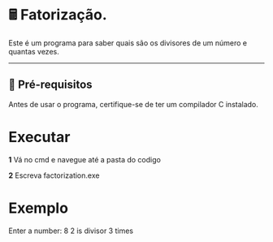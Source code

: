 # 🖩 Fatorização.

Este é um programa para saber quais são os divisores de um número e quantas vezes.

---

## 🔧 **Pré-requisitos**

Antes de usar o programa, certifique-se de ter um compilador C instalado.

# **Executar**

**1** Vá no cmd e navegue até a pasta do codigo

**2** Escreva factorization.exe

# **Exemplo**

Enter a number: 8
2 is divisor 3 times
